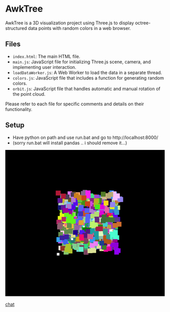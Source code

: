 # AwkTree

AwkTree is a 3D visualization project using Three.js to display octree-structured data points with random colors in a web browser.

## Files
- `index.html`: The main HTML file.
- `main.js`: JavaScript file for initializing Three.js scene, camera, and implementing user interaction.
- `loadDataWorker.js`: A Web Worker to load the data in a separate thread.
- `colors.js`: JavaScript file that includes a function for generating random colors.
- `orbit.js`: JavaScript file that handles automatic and manual rotation of the point cloud.

Please refer to each file for specific comments and details on their functionality.

## Setup
- Have python on path and use run.bat and go to http://localhost:8000/
- (sorry run.bat will install pandas .. i should remove it...)

<image>![v1](./v1.PNG)</image>
                        
[chat](https://chat.openai.com/share/0361ca12-23f4-4c3f-a8db-d1701e27288b)



